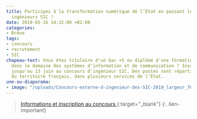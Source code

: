 ```yaml
---
title: Participez à la transformation numérique de l’État en passant le concours des
  ingénieurs SIC !
date: 2019-05-16 14:32:00 +02:00
categories:
- Brève
tags:
- concours
- recrutement
- SIC
chapeau-text: Vous êtes titulaire d'un bac +5 ou diplômé d'une formation équivalente
  dans le domaine des systèmes d'information et de communication ? Inscrivez-vous
  jusqu'au 13 juin au concours d'ingénieur SIC. Des postes sont répartis sur l’ensemble
  du territoire français, dans plusieurs services de l’État.
une-ou-diaporama:
- image: "/uploads/Concours-externe-d-ingenieur-des-SIC-2019_largeur_760.jpg"
---
```


> [Informations et inscription au concours
](https://www.interieur.gouv.fr/A-votre-service/Le-ministere-recrute/Filiere-systemes-d-information-et-de-communication/Les-recrutements/Ingenieur-des-systemes-d-information-et-de-communication/Les-recrutements-ouverts/Concours-externe-d-ingenieur-des-SIC-2019 "Informations et inscription au concours"){:target="_blank"}
{: .lien-important}